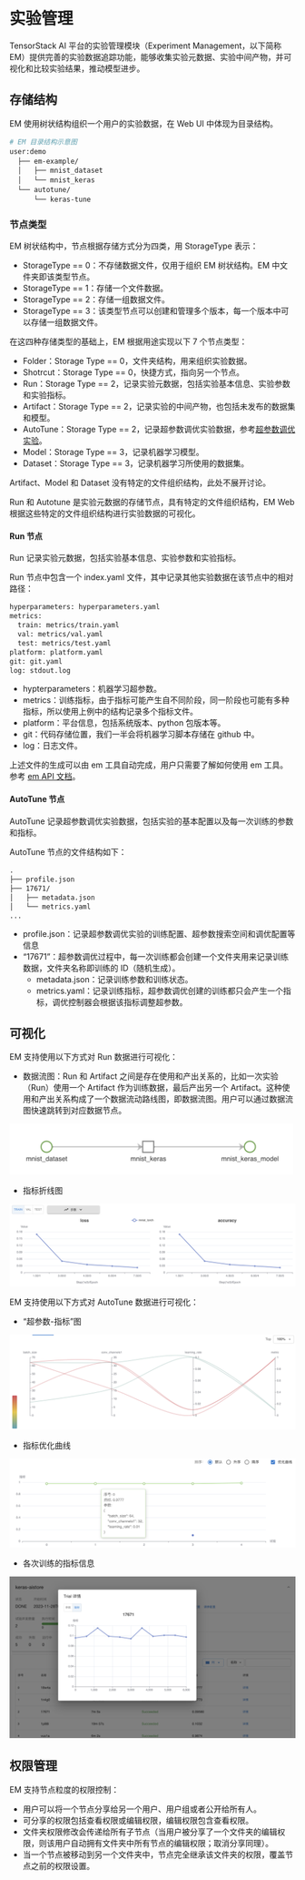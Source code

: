 # 实验管理

TensorStack AI 平台的实验管理模块（Experiment Management，以下简称 EM）提供完善的实验数据追踪功能，能够收集实验元数据、实验中间产物，并可视化和比较实验结果，推动模型进步。

## 存储结构

EM 使用树状结构组织一个用户的实验数据，在 Web UI 中体现为目录结构。

```bash
# EM 目录结构示意图
user:demo
  ├── em-example/
  │   ├── mnist_dataset
  │   └── mnist_keras
  └── autotune/
      └── keras-tune
```

### 节点类型

EM 树状结构中，节点根据存储方式分为四类，用 StorageType 表示：

* StorageType == 0：不存储数据文件，仅用于组织 EM 树状结构。EM 中文件夹即该类型节点。
* StorageType == 1：存储一个文件数据。
* StorageType == 2：存储一组数据文件。
* StorageType == 3：该类型节点可以创建和管理多个版本，每一个版本中可以存储一组数据文件。

在这四种存储类型的基础上，EM 根据用途实现以下 7 个节点类型：

* Folder：Storage Type == 0，文件夹结构，用来组织实验数据。
* Shotrcut：Storage Type == 0，快捷方式，指向另一个节点。
* Run：Storage Type == 2，记录实验元数据，包括实验基本信息、实验参数和实验指标。
* Artifact：Storage Type == 2，记录实验的中间产物，也包括未发布的数据集和模型。
* AutoTune：Storage Type == 2，记录超参数调优实验数据，参考[超参数调优实验](./building/autotune.md)。
* Model：Storage Type == 3，记录机器学习模型。
* Dataset：Storage Type == 3，记录机器学习所使用的数据集。

Artifact、Model 和 Dataset 没有特定的文件组织结构，此处不展开讨论。

Run 和 Autotune 是实验元数据的存储节点，具有特定的文件组织结构，EM Web 根据这些特定的文件组织结构进行实验数据的可视化。

#### Run 节点

Run 记录实验元数据，包括实验基本信息、实验参数和实验指标。

Run 节点中包含一个 index.yaml 文件，其中记录其他实验数据在该节点中的相对路径：

```
hyperparameters: hyperparameters.yaml
metrics:
  train: metrics/train.yaml
  val: metrics/val.yaml
  test: metrics/test.yaml
platform: platform.yaml
git: git.yaml
log: stdout.log
```

* hypterparameters：机器学习超参数。
* metrics：训练指标，由于指标可能产生自不同阶段，同一阶段也可能有多种指标，所以使用上例中的结构记录多个指标文件。
* platform：平台信息，包括系统版本、python 包版本等。
* git：代码存储位置，我们一半会将机器学习脚本存储在 github 中。
* log：日志文件。

上述文件的生成可以由 em 工具自动完成，用户只需要了解如何使用 em 工具。参考 [em API 文档](../tools/python-sdk-t9k/api/t9k-em.md)。

#### AutoTune 节点

AutoTune 记录超参数调优实验数据，包括实验的基本配置以及每一次训练的参数和指标。

AutoTune 节点的文件结构如下：

```
.
├── profile.json
├── 17671/
│   ├── metadata.json
│   └── metrics.yaml
...
```

* profile.json：记录超参数调优实验的训练配置、超参数搜索空间和调优配置等信息
* “17671”：超参数调优过程中，每一次训练都会创建一个文件夹用来记录训练数据，文件夹名称即训练的 ID（随机生成）。
  * metadata.json：记录训练参数和训练状态。
  * metrics.yaml：记录训练指标，超参数调优创建的训练都只会产生一个指标，调优控制器会根据该指标调整超参数。

## 可视化

EM 支持使用以下方式对 Run 数据进行可视化：

* 数据流图：Run 和 Artifact 之间是存在使用和产出关系的，比如一次实验（Run）使用一个 Artifact 作为训练数据，最后产出另一个 Artifact。这种使用和产出关系构成了一个数据流动路线图，即数据流图。用户可以通过数据流图快速跳转到对应数据节点。

<img src="../assets/modules/em/run-dataflow.png" alt="image" width="500"/>

* 指标折线图

<img src="../assets/modules/em/run-metric.png" alt="image"/>

EM 支持使用以下方式对 AutoTune 数据进行可视化：

* “超参数-指标”图

![autotune-pm](../assets/modules/em/autotune-pm.png)

* 指标优化曲线

![autotune-opt](../assets/modules/em/autotune-opt.png)

* 各次训练的指标信息

![autotune-trial-detail](../assets/modules/em/autotune-trial-detail.png)

## 权限管理

EM 支持节点粒度的权限控制：

* 用户可以将一个节点分享给另一个用户、用户组或者公开给所有人。
* 可分享的权限包括查看权限或编辑权限，编辑权限包含查看权限。
* 文件夹权限修改会传递给所有子节点（当用户被分享了一个文件夹的编辑权限，则该用户自动拥有文件夹中所有节点的编辑权限；取消分享同理）。
* 当一个节点被移动到另一个文件夹中，节点完全继承该文件夹的权限，覆盖节点之前的权限设置。
